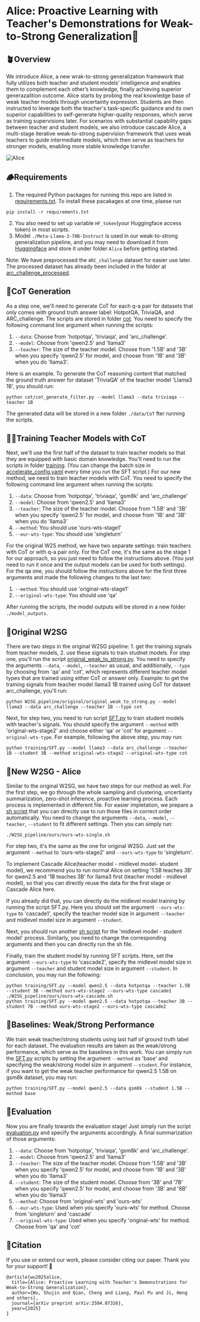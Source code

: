 # Alice: Proactive Learning with Teacher's Demonstrations for Weak-to-Strong Generalization🐇

## 🪴Overview
We introduce Alice, a new wrak-to-strong generalization framework that fully utilizes both teacher and student models’ intelligence and enables them to complement each other’s knowledge, finally achieving superior generazalition outcome. Alice starts by probing the real knowledge base of weak teacher models through uncertainty expression. Students are then instructed to leverage both the teacher's task-specific guidance and its own superior capabilities to self-generate higher-quality responses, which serve as training supervisions later. For scenarios with substantial capability gaps between teacher and student models, we also introduce cascade Alice, a multi-stage iterative weak-to-strong supervision framework that uses weak teachers to guide intermediate models, which then serve as teachers for stronger models, enabling more stable knowledge transfer.


![Alice](./Alice.png)
## 🪵Requirements
1. The required Python packages for running this repo are listed in [requirements.txt](./requirements.txt). To install these pacakages at one time, plaese run
```shell
pip install -r requirements.txt
```

2. You also need to set up variable `HF_token`(your Huggingface access token) in most scripts.
3. Model `./Meta-Llama-3-70B-Instruct` is used in our weak-to-strong generalization pipeline, and you may need to download it from [Huggingface](https://huggingface.co/meta-llama/Meta-Llama-3-70B) and store it under folder `Alice` before getting started.
   
Note: We have preprocessed the `ARC_challenge` dataset for easier use later. The processed dataset has already been included in the folder at [arc_challenge_processed](.arc_challenge_processed).


## 🐾CoT Generation
As a step one, we'll need to generate CoT for each q-a pair for datasets that only comes with ground truth answer label: HotpotQA, TriviaQA, and ARC_challenge. The scripts are stored in folder [cot](./cot_generate_filter). You need to specify the following command line argument when running the scripts: 
1) `--data`: Choose from 'hotpotqa', 'triviaqa', and 'arc_challenge'.
2) `--model`: Choose from 'qwen2.5' and 'llama3'
3) `--teacher`: The size of the teacher model. Choose from '1.5B' and '3B' when you specify 'qwen2.5' for model, and choose from '1B' and '3B' when you do 'llama3'.

Here is an example. To generate the CoT reasoning content that matched the ground truth answer for dataset 'TriviaQA' of the teacher model 'Llama3 1B', you should run:
```shell
python cot/cot_generate_filter.py --model llama3 --data triviaqa --teacher 1B
```
The generated data will be stored in a new folder `./data/CoT` fter running the scripts. 


## 🧚🏻Training Teacher Models with CoT
Next, we'll use the first half of the dataset to train teacher models so that they are equipped with basic domain knowledge. You'll need to run the scripts in folder [training](./training/SFT.py). (You can change the batch size in [accelerate_config.yaml](./training/accelerate_config.yaml) every time you run the SFT script.)
For our new method, we need to train teacher models with CoT. You need to specify the following command line argument when running the scripts: 
1) `--data`: Choose from 'hotpotqa', 'triviaqa', 'gsm8k' and 'arc_challenge'
2) `--model`: Choose from 'qwen2.5' and 'llama3'
3) `--teacher`: The size of the teacher model. Choose from '1.5B' and '3B' when you specify 'qwen2.5' for model, and choose from '1B' and '3B' when you do 'llama3'
4) `--method`: You should use 'ours-wts-stage1'
5) `--our-wts-type`: You should use 'singleturn'

For the original W2S method, we have two separate settings: train teachers with CoT or with q-a pair only. For the CoT one, it's the same as the stage 1 for our approach, so you just need to follow the instructions above. (You just need to run it once and the output models can be used for both settings). For the qa one, you should follow the instructions above for the first three arguments and made the following changes to the last two:
1) `--method`: You should use 'original-wts-stage1'
2) `--original-wts-type`: You should use 'qa'

After running the scripts, the model outputs will be stored in a new folder `./model_outputs`.

## 🪺Original W2SG
There are two steps in the original W2SG pipeline: 1. get the training signals from teacher models, 2. use these signals to train studnet models.
For step one, you'll run the script [original_weak_to_strong.py](./W2SG_pipeline/original/original_weak_to_strong.py). You need to specify the arguments `--data`, `--model`, `--teacher` as usual, and additionally, `--type` by choosing from 'qa' and 'cot', which represents different teacher model types that are trained using either CoT or answer only. 
Example: to get the training signals from teacher model llama3 1B trained using CoT for dataset arc_challenge, you'll run:
```shell
python W2SG_pipeline/original/original_weak_to_strong.py --model llama3 --data arc_challenge --teacher 1B --type cot
```

Next, for step two, you need to run script [SFT.py](./training/SFT.py) to train student models with teacher's signals. You should specify the argument `--method` with 'original-wts-stage2' and choose either 'qa' or 'cot' for argument `--original-wts-type`. For example, following the above step, you may run:
```shell
python training/SFT.py --model llama3 --data arc_challenge --teacher 1B --student 3B --method original-wts-stage2 --original-wts-type cot
```

## 🍄New W2SG - Alice
Similar to the original W2SG, we have two steps for our method as well. For the first step, we go through the whole sampling and clustering, uncertianty summarization, zero-shot inference, proactive learning process. Each process is implemented in different file. For easier impletation, we prepare a [sh script](./W2SG_pipeline/ours/ours-wts-single.sh) that you can directly use to run those files in correct order automatically. You need to change the arguments `--data`, `--model`, `--teacher`, `--student` to fit different settings. Then you can simply run:
```shell
./W2SG_pipeline/ours/ours-wts-single.sh
```

For step two, it's the same as the one for original W2SG. Just set the argument `--method` to 'ours-wts-stage2' and `--ours-wts-type` to 'singleturn'.

To implement Cascade Alice(teacher model - midlevel model- student model), we recommend you to run normal Alice on setting '1.5B teaches 3B' for qwen2.5 and '1B teaches 3B' for llama3 first (teacher model - midlevel model), so that you can directly reuse the data for the first stage or Cascade Alice here. 

If you already did that, you can directly do the midlevel model training by running the script SFT.py. Here you should set the argument `--ours-wts-type` to 'cascade1', specify the teacher model size in argument `--teacher` and midlevel model size in argument `--student`. 

Next, you should run another [sh script](./W2SG_pipeline/ours/ours-wts-cascade.sh) for the 'midlevel model - student model' process. Similarly, you need to change the corresponding arguments and then you can directly run the sh file. 

Finally, train the student model by running SFT scripts. Here, set the argument `--ours-wts-type` to 'cascade2', specify the midlevel model size in argument `--teacher` and student model size in argument `--student`. In conclusion, you may run the following:
```shell
python training/SFT.py --model qwen2.5 --data hotpotqa --teacher 1.5B --student 3B --method ours-wts-stage2 --ours-wts-type cascade1 
./W2SG_pipeline/ours/ours-wts-cascade.sh
python training/SFT.py --model qwen2.5 --data hotpotqa --teacher 3B --student 7B --method ours-wts-stage2 --ours-wts-type cascade2
```

## 🍃Baselines: Weak/Strong Performance
We train weak teacher/strong students using last half of ground truth label for each dataset. The evaluation results are taken as the weak/strong performance, which serve as the baselines in this work. You can simply run the [SFT.py](./training/SFT.py) scripts by setting the argument `--method` as 'base' and specifying the weak/strong model size in argument `--student`. For instance, if you want to get the weak teacher performance for qwen2.5 1.5B on gsm8k dataset, you may run:
```shell
python training/SFT.py --model qwen2.5 --data gsm8k --student 1.5B --method base
```

## 🐚Evaluation
Now you are finally towards the evaluation stage! Just simply run the script [evaluation.py](./evaluation/evaluate.py) and specify the arguments accordingly. A final summarization of those arguments:
1) `--data`: Choose from 'hotpotqa', 'triviaqa', 'gsm8k' and 'arc_challenge'.
2) `--model`: Choose from 'qwen2.5' and 'llama3'
3) `--teacher`: The size of the teacher model. Choose from '1.5B' and '3B' when you specify 'qwen2.5' for model, and choose from '1B' and '3B' when you do 'llama3'
4) `--student`: The size of the student model. Choose from '3B' and '7B' when you specify 'qwen2.5' for model, and choose from '3B' and '8B' when you do 'llama3'
5) `--method`: Choose from 'original-wts' and 'ours-wts'
6) `--our-wts-type`: Used when you specify 'ours-wts' for method. Choose from 'singleturn' and 'cascade'
7) `--original-wts-type`: Used when you specify 'original-wts' for method. Choose from 'qa' and 'cot'


## 🪻Citation
If you use or extend our work, please consider citing our paper. Thank you for your support! 🥰
```shell
@article{wu2025alice,
  title={Alice: Proactive Learning with Teacher's Demonstrations for Weak-to-Strong Generalization},
  author={Wu, Shujin and Qian, Cheng and Liang, Paul Pu and Ji, Heng and others},
  journal={arXiv preprint arXiv:2504.07316},
  year={2025}
}
```
